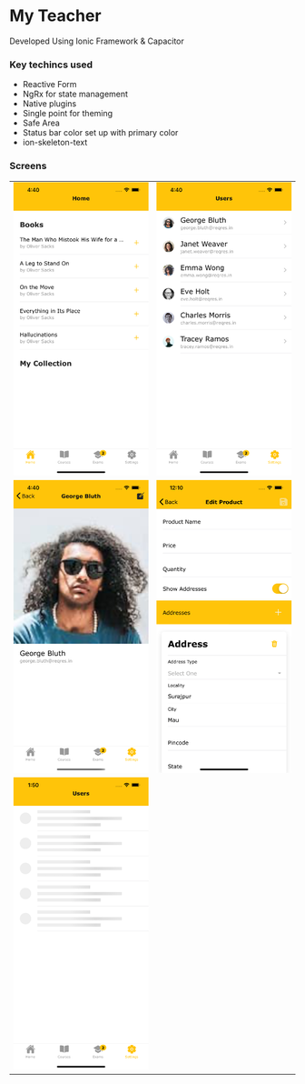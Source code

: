<h1>My Teacher</h1><p>Developed Using Ionic Framework & Capacitor</p>
  

### Key techincs used
  - Reactive Form
  - NgRx for state management
  - Native plugins
  - Single point for theming
  - Safe Area
  - Status bar color set up with primary color
  - ion-skeleton-text


### Screens
<table>
    <tr>
      <td>
          <img width="350px" src="./docs/images/img-1.png" alt="Details"> </img>
      </td>
      <td>
          <img width="350px" src="./docs/images/img-2.png" alt="Details"> </img>
      </td>
  </tr>
   <tr>
      <td>
          <img width="350px" src="./docs/images/img-3.png" alt="Details"> </img>
      </td>
      <td>
          <img width="350px" src="./docs/images/img-4.png" alt="Details"> </img>
      </td>
  </tr>
    <tr>
      <td>
          <img width="350px" src="./docs/images/img-5.png" alt="Details"> </img>
      </td>
      <td>
      </td>
  </tr>
</table>

